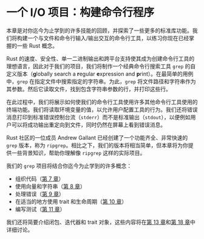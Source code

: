 # 一个 I/O 项目：构建命令行程序

本章是对你迄今为止学到的许多技能的回顾，并探索了一些更多的标准库功能。我们将构建一个与文件和命令行输入/输出交互的命令行工具，以练习你现在已经掌握的一些 Rust 概念。

Rust 的速度、安全性、单一二进制输出和跨平台支持使其成为创建命令行工具的理想语言，因此对于我们的项目，我们将制作一个经典命令行搜索工具 `grep` 的自定义版本（**g**lobally search a **r**egular **e**xpression and **p**rint）。在最简单的用例中，`grep` 在指定文件中搜索指定的字符串。为此，`grep` 将文件路径和字符串作为其参数。然后它读取文件，找到包含字符串参数的行，并打印这些行。

在此过程中，我们将展示如何使我们的命令行工具使用许多其他命令行工具使用的终端功能。我们将读取环境变量的值，以允许用户配置工具的行为。我们还将错误消息打印到标准错误控制台流（`stderr`）而不是标准输出（`stdout`），以便例如用户可以将成功输出重定向到文件，同时仍然在屏幕上看到错误消息。

Rust 社区的一位成员 Andrew Gallant 已经创建了一个功能齐全、非常快速的 `grep` 版本，称为 `ripgrep`。相比之下，我们的版本将相当简单，但本章将为你提供一些背景知识，帮助你理解像 `ripgrep` 这样的实际项目。

我们的 `grep` 项目将结合你迄今为止学到的许多概念：

- 组织代码（[第 7 章][ch7]<!-- ignore -->）
- 使用向量和字符串（[第 8 章][ch8]<!-- ignore -->）
- 处理错误（[第 9 章][ch9]<!-- ignore -->）
- 在适当的地方使用 trait 和生命周期（[第 10 章][ch10]<!-- ignore -->）
- 编写测试（[第 11 章][ch11]<!-- ignore -->）

我们还将简要介绍闭包、迭代器和 trait 对象，这些内容将在[第 13 章][ch13]<!-- ignore -->和[第 18 章][ch18]<!-- ignore -->中详细讨论。

[ch7]: ch07-00-managing-growing-projects-with-packages-crates-and-modules.html
[ch8]: ch08-00-common-collections.html
[ch9]: ch09-00-error-handling.html
[ch10]: ch10-00-generics.html
[ch11]: ch11-00-testing.html
[ch13]: ch13-00-functional-features.html
[ch18]: ch18-00-oop.html